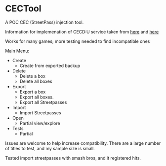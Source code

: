 # CECTool
A POC CEC (StreetPass) injection tool.

Information for implemenation of CECD:U service taken from [here](https://www.3dbrew.org/wiki/CECD_Services) and [here](https://gist.github.com/wwylele/29a8caa6f5e5a7d88a00bedae90472ed)

Works for many games; more testing needed to find incompatible ones

Main Menu:
- Create
  - Create from exported backup
- Delete
  - Delete a box
  - Delete all boxes
- Export
  - Export a box
  - Export all boxes.
  - Export all Streetpasses
- Import
  - Import Streetpasses
- Open
  - Partial view/explore
- Tests
  - Partial

Issues are welcome to help increase compatibility. There are a large number of titles to test, and my sample size is small.

Tested import streetpasses with smash bros, and it registered hits.